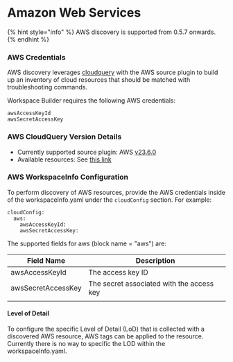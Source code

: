 # Amazon Web Services

{% hint style="info" %}
AWS discovery is supported from 0.5.7 onwards.&#x20;
{% endhint %}

### AWS Credentials

AWS discovery leverages [cloudquery](https://github.com/cloudquery/cloudquery) with the AWS source plugin to build up an inventory of cloud resources that should be matched with troubleshooting commands. &#x20;

Workspace Builder requires the following AWS credentials:&#x20;

```
awsAccessKeyId
awsSecretAccessKey
```



### AWS CloudQuery Version Details

* Currently supported source plugin: AWS [v23.6.0](https://hub.cloudquery.io/plugins/source/cloudquery/aws/v23.6.0/docs)
* Available resources: See [this link](https://hub.cloudquery.io/plugins/source/cloudquery/aws/v23.6.0/tables)

### AWS WorkspaceInfo Configuration

To perform discovery of AWS resources, provide the AWS credentials inside of the workspaceInfo.yaml under the `cloudConfig` section. For example:&#x20;

```
cloudConfig:
  aws:
    awsAccessKeyId: 
    awsSecretAccessKey: 
```

The supported fields for aws (block name = "aws") are:

| Field Name         | Description                               |
| ------------------ | ----------------------------------------- |
| awsAccessKeyId     | The access key ID                         |
| awsSecretAccessKey | The secret associated with the access key |
|                    |                                           |

#### Level of Detail

To configure the specific Level of Detail (LoD)  that is collected with a discovered AWS resource, AWS tags can be applied to the resource. Currently there is no way to specific the LOD within the workspaceInfo.yaml.&#x20;
